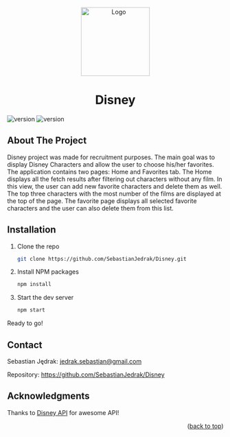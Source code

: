 <!-- PROJECT LOGO -->
<a name="readme-top"></a>

<br />
<div align="center">
<img src="https://github.com/SebastianJedrak/Disney/assets/115486676/dbc760d5-deb2-4dab-9d9b-b16da09301c2" alt="Logo" width="160" height="160">

  <h1 align="center">Disney</h1>

</div>

![version](https://img.shields.io/github/last-commit/SebastianJedrak/PriceSweeper)
![version](https://img.shields.io/github/languages/top/SebastianJedrak/PriceSweeper)

<!-- ABOUT THE PROJECT -->
## About The Project

Disney project was made for recruitment purposes. The main goal was to display Disney Characters and allow the user to choose his/her favorites. The application contains two pages: Home and Favorites tab. The Home displays all the fetch results after filtering out characters without any film. In this view, the user can add new favorite characters and delete them as well. The top three characters with the most number of the films are displayed at the top of the page. The favorite page displays all selected favorite characters and the user can also delete them from this list. 

## Installation

1. Clone the repo
   ```sh
   git clone https://github.com/SebastianJedrak/Disney.git
   ```
2. Install NPM packages
   ```sh
   npm install
   ```
3. Start the dev server
   ```sh
   npm start
   ```

Ready to go!


<!-- CONTACT -->
## Contact

Sebastian Jędrak: jedrak.sebastian@gmail.com

Repository: https://github.com/SebastianJedrak/Disney


<!-- ACKNOWLEDGMENTS -->
## Acknowledgments

Thanks to <a href="https://disneyapi.dev/">Disney API</a> for awesome API!


<!-- MARKDOWN LINKS & IMAGES -->
[React.js]: https://img.shields.io/badge/React-20232A?style=for-the-badge&logo=react&logoColor=61DAFB
[React-url]: https://reactjs.org/

<p align="right">(<a href="#readme-top">back to top</a>)</p>
